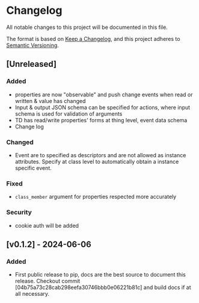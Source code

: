 # Changelog

All notable changes to this project will be documented in this file.

The format is based on [Keep a Changelog](https://keepachangelog.com/en/1.0.0/),
and this project adheres to [Semantic Versioning](https://semver.org/spec/v2.0.0.html).

## [Unreleased]

### Added
- properties are now "observable" and push change events when read or written & value has changed
- Input & output JSON schema can be specified for actions, where input schema is used for validation of arguments
- TD has read/write properties' forms at thing level, event data schema
- Change log

### Changed
- Event are to specified as descriptors and are not allowed as instance attributes. Specify at class level to 
  automatically obtain a instance specific event.  

### Fixed
- ``class_member`` argument for properties respected more accurately

### Security
- cookie auth will be added

## [v0.1.2] - 2024-06-06

### Added
- First public release to pip, docs are the best source to document this release. Checkout commit 
  [04b75a73c28cab298eefa30746bbb0e06221b81c] and build docs if at all necessary.
 


